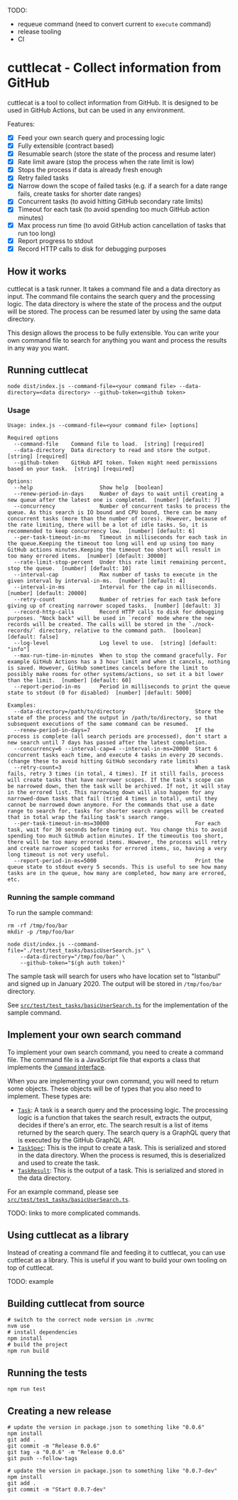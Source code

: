 TODO:
- requeue command (need to convert current to `execute` command)
- release tooling
- CI

# cuttlecat - Collect information from GitHub

cuttlecat is a tool to collect information from GitHub. It is designed to be used in GitHub Actions, but can be used in any environment.

Features:
- [x] Feed your own search query and processing logic
- [x] Fully extensible (contract based)
- [x] Resumable search (store the state of the process and resume later)
- [x] Rate limit aware (stop the process when the rate limit is low)
- [x] Stops the process if data is already fresh enough
- [x] Retry failed tasks
- [x] Narrow down the scope of failed tasks (e.g. if a search for a date range fails, create tasks for shorter date ranges)
- [x] Concurrent tasks (to avoid hitting GitHub secondary rate limits)
- [x] Timeout for each task (to avoid spending too much GitHub action minutes)
- [x] Max process run time (to avoid GitHub action cancellation of tasks that run too long)
- [x] Report progress to stdout
- [x] Record HTTP calls to disk for debugging purposes

## How it works

cuttlecat is a task runner. It takes a command file and a data directory as input. The command file contains the search query and the processing logic. The data directory is where the state of the process and the output will be stored. The process can be resumed later by using the same data directory.

This design allows the process to be fully extensible. You can write your own command file to search for anything you want and process the results in any way you want.

## Running cuttlecat

```shell
node dist/index.js --command-file=<your command file> --data-directory=<data directory> --github-token=<github token>
```

### Usage

<!---
node dist/index.js --help
--->
```shell
Usage: index.js --command-file=<your command file> [options]

Required options
  --command-file    Command file to load.  [string] [required]
  --data-directory  Data directory to read and store the output.  [string] [required]
  --github-token    GitHub API token. Token might need permissions based on your task.  [string] [required]

Options:
  --help                     Show help  [boolean]
  --renew-period-in-days     Number of days to wait until creating a new queue after the latest one is completed.  [number] [default: 7]
  --concurrency              Number of concurrent tasks to process the queue. As this search is IO bound and CPU bound, there can be many concurrent tasks (more than the number of cores). However, because of the rate limiting, there will be a lot of idle tasks. So, it is recommended to keep concurrency low.  [number] [default: 6]
  --per-task-timeout-in-ms   Timeout in milliseconds for each task in the queue.Keeping the timeout too long will end up using too many GitHub actions minutes.Keeping the timeout too short will result in too many errored items.  [number] [default: 30000]
  --rate-limit-stop-percent  Under this rate limit remaining percent, stop the queue.  [number] [default: 10]
  --interval-cap             Max number of tasks to execute in the given interval by interval-in-ms.  [number] [default: 4]
  --interval-in-ms           Interval for the cap in milliseconds.  [number] [default: 20000]
  --retry-count              Number of retries for each task before giving up of creating narrower scoped tasks.  [number] [default: 3]
  --record-http-calls        Record HTTP calls to disk for debugging purposes. "Nock back" will be used in `record` mode where the new records will be created. The calls will be stored in the `./nock-records/` directory, relative to the command path.  [boolean] [default: false]
  --log-level                Log level to use.  [string] [default: "info"]
  --max-run-time-in-minutes  When to stop the command gracefully. For example GitHub Actions has a 3 hour limit and when it cancels, nothing is saved. However, GitHub sometimes cancels before the limit to possibly make rooms for other systems/actions, so set it a bit lower than the limit.  [number] [default: 60]
  --report-period-in-ms      Period in milliseconds to print the queue state to stdout (0 for disabled)  [number] [default: 5000]

Examples:
  --data-directory=/path/to/directory                      Store the state of the process and the output in /path/to/directory, so that subsequent executions of the same command can be resumed.
  --renew-period-in-days=7                                 If the process is complete (all search periods are processed), don't start a new search until 7 days has passed after the latest completion.
  --concurrency=6 --interval-cap=4 --interval-in-ms=20000  Start 6 concurrent tasks each time, and execute 4 tasks in every 20 seconds. (change these to avoid hitting GitHub secondary rate limits)
  --retry-count=3                                          When a task fails, retry 3 times (in total, 4 times). If it still fails, process will create tasks that have narrower scopes. If the task's scope can be narrowed down, then the task will be archived. If not, it will stay in the errored list. This narrowing down will also happen for any narrowed-down tasks that fail (tried 4 times in total), until they cannot be narrowed down anymore. For the commands that use a date range to search for, tasks for shorter search ranges will be created that in total wrap the failing task's search range.
  --per-task-timeout-in-ms=30000                           For each task, wait for 30 seconds before timing out. You change this to avoid spending too much GitHub action minutes. If the timeoutis too short, there will be too many errored items. However, the process will retry and create narrower scoped tasks for errored items, so, having a very long timeout is not very useful.
  --report-period-in-ms=5000                               Print the queue state to stdout every 5 seconds. This is useful to see how many tasks are in the queue, how many are completed, how many are errored, etc.
```

### Running the sample command

To run the sample command:
```shell
rm -rf /tmp/foo/bar
mkdir -p /tmp/foo/bar

node dist/index.js --command-file="./test/test_tasks/basicUserSearch.js" \
    --data-directory="/tmp/foo/bar" \
    --github-token="$(gh auth token)"
```

The sample task will search for users who have location set to "Istanbul" and signed up in January 2020.
The output will be stored in `/tmp/foo/bar` directory.

See [`src/test/test_tasks/basicUserSearch.ts`](src/test/test_tasks/basicUserSearch.ts) for the implementation of the sample command.

## Implement your own search command

To implement your own search command, you need to create a command file. The command file is a JavaScript file that exports a class that implements the [`Command` interface](src/graphql/command.ts).

When you are implementing your own command, you will need to return some objects. These objects will be of types that you also need to implement. These types are:
- [`Task`](src/graphql/task.ts): A task is a search query and the processing logic. The processing logic is a function that takes the search result, extracts the output, decides if there's an error, etc. The search result is a list of items returned by the search query. The search query is a GraphQL query that is executed by the GitHub GraphQL API.
- [`TaskSpec`](src/graphql/taskSpec.ts): This is the input to create a task. This is serialized and stored in the data directory. When the process is resumed, this is deserialized and used to create the task.
- [`TaskResult`](src/graphql/taskResult.ts): This is the output of a task. This is serialized and stored in the data directory.

For an example command, please see [`src/test/test_tasks/basicUserSearch.ts`](src/test/test_tasks/basicUserSearch.ts).

TODO: links to more complicated commands.

## Using cuttlecat as a library

Instead of creating a command file and feeding it to cuttlecat, you can use cuttlecat as a library. This is useful if you want to build your own tooling on top of cuttlecat.

TODO: example

## Building cuttlecat from source

```shell
# switch to the correct node version in .nvrmc
nvm use
# install dependencies
npm install
# build the project
npm run build
```

## Running the tests

```shell
npm run test
```

## Creating a new release

```shell
# update the version in package.json to something like "0.0.6"
npm install
git add .
git commit -m "Release 0.0.6"
git tag -a "0.0.6" -m "Release 0.0.6"
git push --follow-tags

# update the version in package.json to something like "0.0.7-dev"
npm install
git add .
git commit -m "Start 0.0.7-dev"
```
